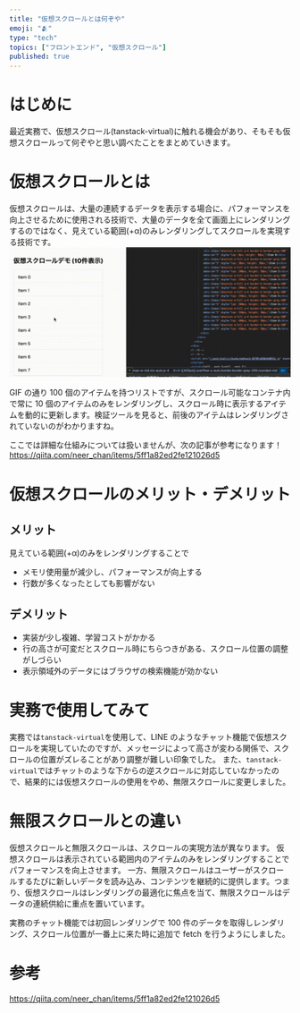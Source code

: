 ```yaml
---
title: "仮想スクロールとは何ぞや"
emoji: "🫂"
type: "tech"
topics: ["フロントエンド", "仮想スクロール"]
published: true
---
```


# はじめに

最近実務で、仮想スクロール(tanstack-virtual)に触れる機会があり、そもそも仮想スクロールって何ぞやと思い調べたことをまとめていきます。

# 仮想スクロールとは

仮想スクロールは、大量の連続するデータを表示する場合に、パフォーマンスを向上させるために使用される技術で、大量のデータを全て画面上にレンダリングするのではなく、見えている範囲(+α)のみレンダリングしてスクロールを実現する技術です。
![](/images/fb277c0a7cac5c/6b65d33c-6a62-41c0-a6d6-226d70787cc4.gif)

GIF の通り 100 個のアイテムを持つリストですが、スクロール可能なコンテナ内で常に 10 個のアイテムのみをレンダリングし、スクロール時に表示するアイテムを動的に更新します。検証ツールを見ると、前後のアイテムはレンダリングされていないのがわかりますね。

ここでは詳細な仕組みについては扱いませんが、次の記事が参考になります！
https://qiita.com/neer_chan/items/5ff1a82ed2fe121026d5

# 仮想スクロールのメリット・デメリット

## メリット

見えている範囲(+α)のみをレンダリングすることで

- メモリ使用量が減少し、パフォーマンスが向上する
- 行数が多くなったとしても影響がない

## デメリット

- 実装が少し複雑、学習コストがかかる
- 行の高さが可変だとスクロール時にちらつきがある、スクロール位置の調整がしづらい
- 表示領域外のデータにはブラウザの検索機能が効かない

# 実務で使用してみて

実務では`tanstack-virtual`を使用して、LINE のようなチャット機能で仮想スクロールを実現していたのですが、メッセージによって高さが変わる関係で、スクロールの位置がズレることがあり調整が難しい印象でした。
また、`tanstack-virtual`ではチャットのような下からの逆スクロールに対応していなかったので、結果的には仮想スクロールの使用をやめ、無限スクロールに変更しました。

# 無限スクロールとの違い

仮想スクロールと無限スクロールは、スクロールの実現方法が異なります。
仮想スクロールは表示されている範囲内のアイテムのみをレンダリングすることでパフォーマンスを向上させます。
一方、無限スクロールはユーザーがスクロールするたびに新しいデータを読み込み、コンテンツを継続的に提供します。つまり、仮想スクロールはレンダリングの最適化に焦点を当て、無限スクロールはデータの連続供給に重点を置いています。

実務のチャット機能では初回レンダリングで 100 件のデータを取得しレンダリング、スクロール位置が一番上に来た時に追加で fetch を行うようにしました。

# 参考

https://qiita.com/neer_chan/items/5ff1a82ed2fe121026d5
